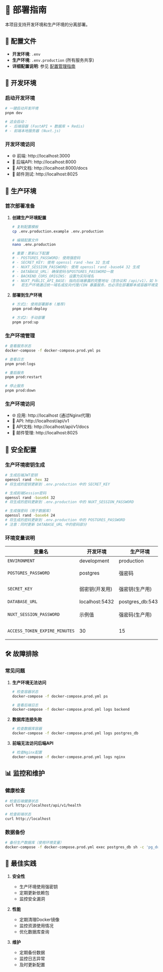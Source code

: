 # 🚀 部署指南

本项目支持开发环境和生产环境的分离部署。

## 📁 配置文件

- **开发环境**: `.env`
- **生产环境**: `.env.production` (所有服务共享)
- **详细配置说明**: 参见 [配置管理指南](docs/CONFIGURATION.md)

## 🔧 开发环境

### 启动开发环境
```bash
# 一键启动开发环境
pnpm dev

# 这会启动：
# - 后端容器 (FastAPI + 数据库 + Redis)
# - 前端本地服务器 (Nuxt.js)
```

### 开发环境访问
- 🌐 前端: http://localhost:3000
- 🔧 后端API: http://localhost:8000
- 📖 API文档: http://localhost:8000/docs
- 📧 邮件测试: http://localhost:8025

## 🚀 生产环境

### 首次部署准备

1. **创建生产环境配置**
   ```bash
   # 复制配置模板
   cp .env.production.example .env.production
   
   # 编辑配置文件
   nano .env.production
   
   # 重要：更新以下配置
   # - POSTGRES_PASSWORD: 使用强密码
   # - SECRET_KEY: 使用 openssl rand -hex 32 生成
   # - NUXT_SESSION_PASSWORD: 使用 openssl rand -base64 32 生成
   # - DATABASE_URL: 确保密码与POSTGRES_PASSWORD一致
   # - BACKEND_CORS_ORIGINS: 设置为实际域名
   # - NUXT_PUBLIC_API_BASE: 指向后端暴露的完整地址（含协议和 /api/v1），如 https://api.example.com/api/v1
   #   若生产环境通过统一域名或反向代理/CDN 暴露服务，也必须在部署脚本或容器环境变量中显式设置该值
   ```

2. **部署到生产环境**
   ```bash
   # 方式1: 使用部署脚本 (推荐)
   pnpm prod:deploy
   
   # 方式2: 手动部署
   pnpm prod:up
   ```

### 生产环境管理

```bash
# 查看服务状态
docker-compose -f docker-compose.prod.yml ps

# 查看日志
pnpm prod:logs

# 重启服务
pnpm prod:restart

# 停止服务
pnpm prod:down
```

### 生产环境访问
- 🌐 应用: http://localhost (通过Nginx代理)
- 🔧 API: http://localhost/api/v1
- 📖 API文档: http://localhost/api/v1/docs
- 📧 邮件管理: http://localhost:8025

## 🔐 安全配置

### 生产环境密钥生成
```bash
# 生成后端JWT密钥
openssl rand -hex 32
# 将生成的密钥更新到 .env.production 中的 SECRET_KEY

# 生成前端Session密码
openssl rand -base64 32
# 将生成的密码更新到 .env.production 中的 NUXT_SESSION_PASSWORD

# 生成强密码（用于数据库）
openssl rand -base64 24
# 将生成的密码更新到 .env.production 中的 POSTGRES_PASSWORD
# 注意：同时更新 DATABASE_URL 中的密码部分
```

### 环境变量说明

| 变量名 | 开发环境 | 生产环境 | 说明 |
|--------|----------|----------|------|
| `ENVIRONMENT` | development | production | 环境标识 |
| `POSTGRES_PASSWORD` | postgres | 强密码 | PostgreSQL密码 |
| `SECRET_KEY` | 弱密钥(开发用) | 强密钥(生产用) | JWT签名密钥 |
| `DATABASE_URL` | localhost:5432 | postgres_db:5432 | 数据库连接 |
| `NUXT_SESSION_PASSWORD` | 示例值 | 强密码(生产用) | Session加密密码 |
| `ACCESS_TOKEN_EXPIRE_MINUTES` | 30 | 15 | Token过期时间 |

## 🛠️ 故障排除

### 常见问题

1. **生产环境无法访问**
   ```bash
   # 检查容器状态
   docker-compose -f docker-compose.prod.yml ps
   
   # 查看后端日志
   docker-compose -f docker-compose.prod.yml logs backend
   ```

2. **数据库连接失败**
   ```bash
   # 检查数据库容器
   docker-compose -f docker-compose.prod.yml logs postgres_db
   ```

3. **前端无法访问后端API**
   ```bash
   # 检查Nginx配置
   docker-compose -f docker-compose.prod.yml logs nginx
   ```

## 📊 监控和维护

### 健康检查
```bash
# 检查后端健康状态
curl http://localhost/api/v1/health

# 检查前端状态
curl http://localhost
```

### 数据备份
```bash
# 备份生产数据库（使用环境变量）
docker-compose -f docker-compose.prod.yml exec postgres_db sh -c 'pg_dump -U $POSTGRES_USER $POSTGRES_DB' > backup.sql
```

## 🎯 最佳实践

1. **安全性**
   - 生产环境使用强密钥
   - 定期更新依赖包
   - 监控安全漏洞

2. **性能**
   - 定期清理Docker镜像
   - 监控资源使用情况
   - 优化数据库查询

3. **维护**
   - 定期备份数据
   - 监控日志异常
   - 及时更新配置 
